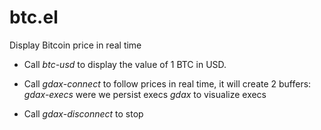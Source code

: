 # btc.el
Display Bitcoin price in real time

- Call *btc-usd* to display the value of 1 BTC in USD.

- Call *gdax-connect* to follow prices in real time,  it will create 2 buffers:
 *gdax-execs* were we persist execs
 *gdax* to visualize execs

- Call *gdax-disconnect* to stop
